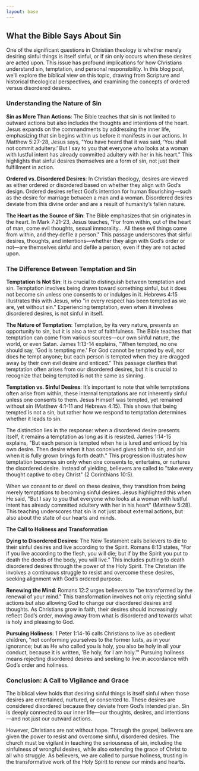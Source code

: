 ```yaml
---
layout: base
---
```


## What the Bible Says About Sin

One of the significant questions in Christian theology is whether merely desiring sinful things is itself sinful, or if sin only occurs when these desires are acted upon. This issue has profound implications for how Christians understand sin, temptation, and personal responsibility. In this blog post, we'll explore the biblical view on this topic, drawing from Scripture and historical theological perspectives, and examining the concepts of ordered versus disordered desires.

### **Understanding the Nature of Sin**

**Sin as More Than Actions**: The Bible teaches that sin is not limited to outward actions but also includes the thoughts and intentions of the heart. Jesus expands on the commandments by addressing the inner life, emphasizing that sin begins within us before it manifests in our actions. In Matthew 5:27-28, Jesus says, "You have heard that it was said, ‘You shall not commit adultery.’ But I say to you that everyone who looks at a woman with lustful intent has already committed adultery with her in his heart." This highlights that sinful desires themselves are a form of sin, not just their fulfillment in action.

**Ordered vs. Disordered Desires**: In Christian theology, desires are viewed as either ordered or disordered based on whether they align with God’s design. Ordered desires reflect God’s intention for human flourishing—such as the desire for marriage between a man and a woman. Disordered desires deviate from this divine order and are a result of humanity’s fallen nature.

**The Heart as the Source of Sin**: The Bible emphasizes that sin originates in the heart. In Mark 7:21-23, Jesus teaches, "For from within, out of the heart of man, come evil thoughts, sexual immorality... All these evil things come from within, and they defile a person." This passage underscores that sinful desires, thoughts, and intentions—whether they align with God’s order or not—are themselves sinful and defile a person, even if they are not acted upon.

### **The Difference Between Temptation and Sin**

**Temptation Is Not Sin**: It is crucial to distinguish between temptation and sin. Temptation involves being drawn toward something sinful, but it does not become sin unless one consents to or indulges in it. Hebrews 4:15 illustrates this with Jesus, who "in every respect has been tempted as we are, yet without sin." Experiencing temptation, even when it involves disordered desires, is not sinful in itself.

**The Nature of Temptation**: Temptation, by its very nature, presents an opportunity to sin, but it is also a test of faithfulness. The Bible teaches that temptation can come from various sources—our own sinful nature, the world, or even Satan. James 1:13-14 explains, "When tempted, no one should say, 'God is tempting me.' For God cannot be tempted by evil, nor does he tempt anyone; but each person is tempted when they are dragged away by their own evil desire and enticed." This passage clarifies that temptation often arises from our disordered desires, but it is crucial to recognize that being tempted is not the same as sinning.

**Temptation vs. Sinful Desires**: It’s important to note that while temptations often arise from within, these internal temptations are not inherently sinful unless one consents to them. Jesus Himself was tempted, yet remained without sin (Matthew 4:1-11 and Hebrews 4:15). This shows that being tempted is not a sin, but rather how we respond to temptation determines whether it leads to sin.

The distinction lies in the response: when a disordered desire presents itself, it remains a temptation as long as it is resisted. James 1:14-15 explains, "But each person is tempted when he is lured and enticed by his own desire. Then desire when it has conceived gives birth to sin, and sin when it is fully grown brings forth death." This progression illustrates how temptation becomes sin only when one consents to, entertains, or nurtures the disordered desire. Instead of yielding, believers are called to "take every thought captive to obey Christ" (2 Corinthians 10:5).

When we consent to or dwell on these desires, they transition from being merely temptations to becoming sinful desires. Jesus highlighted this when He said, "But I say to you that everyone who looks at a woman with lustful intent has already committed adultery with her in his heart" (Matthew 5:28). This teaching underscores that sin is not just about external actions, but also about the state of our hearts and minds.

**The Call to Holiness and Transformation**

**Dying to Disordered Desires**: The New Testament calls believers to die to their sinful desires and live according to the Spirit. Romans 8:13 states, "For if you live according to the flesh, you will die; but if by the Spirit you put to death the deeds of the body, you will live." This includes putting to death disordered desires through the power of the Holy Spirit. The Christian life involves a continuous struggle to resist and overcome these desires, seeking alignment with God’s ordered purpose.

**Renewing the Mind**: Romans 12:2 urges believers to "be transformed by the renewal of your mind." This transformation involves not only rejecting sinful actions but also allowing God to change our disordered desires and thoughts. As Christians grow in faith, their desires should increasingly reflect God’s order, moving away from what is disordered and towards what is holy and pleasing to God.

**Pursuing Holiness**: 1 Peter 1:14-16 calls Christians to live as obedient children, "not conforming yourselves to the former lusts, as in your ignorance; but as He who called you is holy, you also be holy in all your conduct, because it is written, 'Be holy, for I am holy.'" Pursuing holiness means rejecting disordered desires and seeking to live in accordance with God’s order and holiness.

### **Conclusion: A Call to Vigilance and Grace**

The biblical view holds that desiring sinful things is itself sinful when those desires are entertained, nurtured, or consented to. These desires are considered disordered because they deviate from God’s intended plan. Sin is deeply connected to our inner life—our thoughts, desires, and intentions—and not just our outward actions.

However, Christians are not without hope. Through the gospel, believers are given the power to resist and overcome sinful, disordered desires. The church must be vigilant in teaching the seriousness of sin, including the sinfulness of wrongful desires, while also extending the grace of Christ to all who struggle. As believers, we are called to pursue holiness, trusting in the transformative work of the Holy Spirit to renew our minds and hearts.